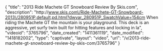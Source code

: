 {
    "title": "2013 Ride Machete GT Snowboard Review By Skis.com",
    "description": "http:\/\/www.skis.com\/Ride-Machete-GT-Snowboard-2013\/280951P,default,pd.html?dwvar_280951P_SwatchValue=154cm  When riding the Machete GT the mountain is your playground. This deck is an aggressive, yet surfy twin built for hitting features and locking in la",
    "videoid": "3765796",
    "date_created": "1411361119",
    "date_modified": "1418182002",
    "type": "captivate",
    "layout": "video",
    "url": "\/v\/2013-ride-machete-gt-snowboard-review-by-skis-com\/3765796"
}